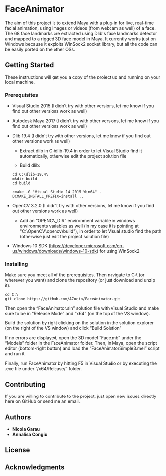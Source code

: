 # FaceAnimator

The aim of this project is to extend Maya with a plug-in for live, real-time facial animation, using images or videos (from webcam as well) of a face. The 68 face landmarks are extracted using Dlib's face landmarks detector and mapped to a rigged 3D face model in Maya.
It currently works just on Windows because it exploits WinSock2 socket library, but all the code can be easily ported on the other OSs.

## Getting Started

These instructions will get you a copy of the project up and running on your local machine.

### Prerequisites

-	Visual Studio 2015 (I didn’t try with other versions, let me know if you find out other versions work as well)
-	Autodesk Maya 2017 (I didn’t try with other versions, let me know if you find out other versions work as well)
-	Dlib 19.4 (I didn’t try with other versions, let me know if you find out other versions work as well)
  
    -	Extract dlib in C:\dlib-19.4 in order to let Visual Studio find it automatically, otherwise edit the project solution file
  
    -	Build dlib:
    ```
    cd C:\dlib-19.4\
    mkdir build
    cd build

    cmake -G "Visual Studio 14 2015 Win64" -DCMAKE_INSTALL_PREFIX=install ..
    ```

-	OpenCV 3.2.0 (I didn’t try with other versions, let me know if you find out other versions work as well)

    -	Add an “OPENCV_DIR” environment variable in windows environments variables as well (in my case it is pointing at "C:\OpenCV\opencv\build"), in order to let Visual studio find the path (otherwise just edit the project solution file)
-	Windows 10 SDK (https://developer.microsoft.com/en-us/windows/downloads/windows-10-sdk) for using WinSock2

### Installing

Make sure you meet all of the prerequisites. Then navigate to C:\ (or wherever you want) and clone the repository (or just download and unzip it).

```
cd C:\
git clone https://github.com/A7ocin/FaceAnimator.git
```

Then open the “FaceAnimator.sln” solution file with Visual Studio and make sure to be in “Release Mode” and “x64” (on the top of the VS window).

Build the solution by right clicking on the solution in the solution explorer (on the right of the VS window) and click “Build Solution”

If no errors are displayed, open the 3D model “Face.mb” under the “Models” folder in the FaceAnimator folder. Then, in Maya, open the script editor (bottom-right button) and load the “FaceAnimatorSimple3.mel” script and run it

Finally, run FaceAnimator by hitting F5 in Visual Studio or by executing the .exe file under “/x64/Release/” folder.

## Contributing

If you are willing to contribute to the project, just open new issues directly here on GitHub or send me an email. 

## Authors

* **Nicola Garau** 
* **Annalisa Congiu** 

## License

## Acknowledgments

